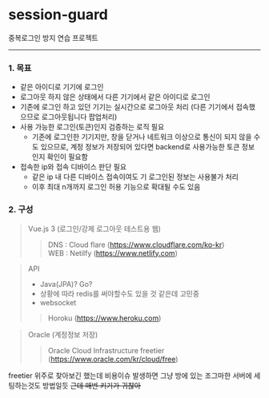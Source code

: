 # session-guard
중복로그인 방지 연습 프로젝트

<hr/>

### 1. 목표
* 같은 아이디로 기기에 로그인
* 로그아웃 하지 않은 상태에서 다른 기기에서 같은 아이디로 로그인
* 기존에 로그인 하고 있던 기기는 실시간으로 로그아웃 처리 (다른 기기에서 접속했으므로 로그아웃됩니다 팝업처리)
* 사용 가능한 로그인(토큰)인지 검증하는 로직 필요
    * 기존에 로그인한 기기지만, 창을 닫거나 네트워크 이상으로 통신이 되지 않을 수도 있으므로, 계정 정보가 저장되어 있다면 backend로 사용가능한 토큰 정보인지 확인이 필요함
* 접속한 ip와 접속 디바이스 판단 필요
    * 같은 ip 내 다른 디바이스 접속이여도 기 로그인된 정보는 사용불가 처리
    * 이후 최대 n개까지 로그인 허용 기능으로 확대될 수도 있음

### 2. 구성
> Vue.js 3 (로그인/강제 로그아웃 테스트용 웹)
>> DNS : Cloud flare (https://www.cloudflare.com/ko-kr) <br>
>> WEB : Netilfy (https://www.netlify.com)

> API
> - Java(JPA)? Go? 
> - 상황에 따라 redis를 써야할수도 있을 것 같은데 고민중
> - websocket
>> Horoku (https://www.heroku.com)

> Oracle (계정정보 저장)
>> Oracle Cloud Infrastructure freetier (https://www.oracle.com/kr/cloud/free)

freetier 위주로 찾아보긴 했는데 비용이슈 발생하면 그냥 방에 있는 조그마한 서버에 세팅하는것도 방법일듯 ~~근데 매번 키기가 귀찮아~~
